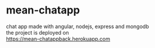 # mean-chatapp
chat app made with angular, nodejs, express and mongodb<br />
the project is deployed on<br />
https://mean-chatappback.herokuapp.com
